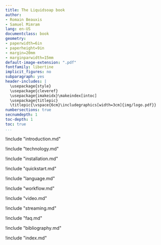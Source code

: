 ```yaml
---
title: The Liquidsoap book
author:
- Romain Beauxis
- Samuel Mimram
lang: en-US
documentclass: book
geometry:
- paperwidth=6in
- paperheight=9in
- margin=20mm
- marginparwidth=15mm
default-image-extension: ".pdf"
fontfamily: libertine
implicit_figures: no
subparagraph: yes
header-includes: |
  \usepackage{style}
  \usepackage{cleveref}
  \usepackage{imakeidx}\makeindex[intoc]
  \usepackage{titlepic}
  \titlepic{\vspace{6cm}\includegraphics[width=3cm]{img/logo.pdf}}
numbersections: true
secnumdepth: 1
toc-depth: 1
toc: true
...
```

!include "introduction.md"

!include "technology.md"

!include "installation.md"

!include "quickstart.md"

!include "language.md"

!include "workflow.md"

!include "video.md"

!include "streaming.md"

!include "faq.md"

!include "bibliography.md"

!include "index.md"
